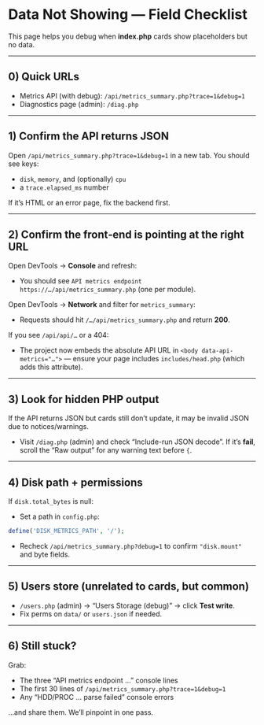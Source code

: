 # Data Not Showing — Field Checklist

This page helps you debug when **index.php** cards show placeholders but no data.

---

## 0) Quick URLs
- Metrics API (with debug): `/api/metrics_summary.php?trace=1&debug=1`
- Diagnostics page (admin): `/diag.php`

---

## 1) Confirm the API returns JSON
Open `/api/metrics_summary.php?trace=1&debug=1` in a new tab. You should see keys:
- `disk`, `memory`, and (optionally) `cpu`
- a `trace.elapsed_ms` number

If it’s HTML or an error page, fix the backend first.

---

## 2) Confirm the front‑end is pointing at the right URL
Open DevTools → **Console** and refresh:
- You should see `API metrics endpoint https://…/api/metrics_summary.php` (one per module).

Open DevTools → **Network** and filter for `metrics_summary`:
- Requests should hit `/…/api/metrics_summary.php` and return **200**.

If you see `/api/api/…` or a 404:
- The project now embeds the absolute API URL in `<body data-api-metrics="…">` — ensure your page includes `includes/head.php` (which adds this attribute).

---

## 3) Look for hidden PHP output
If the API returns JSON but cards still don’t update, it may be invalid JSON due to notices/warnings.
- Visit `/diag.php` (admin) and check “Include-run JSON decode”. If it’s **fail**, scroll the “Raw output” for any warning text before `{`.

---

## 4) Disk path + permissions
If `disk.total_bytes` is null:
- Set a path in `config.php`:
```php
define('DISK_METRICS_PATH', '/');
```
- Recheck `/api/metrics_summary.php?debug=1` to confirm `"disk.mount"` and byte fields.

---

## 5) Users store (unrelated to cards, but common)
- `/users.php` (admin) → “Users Storage (debug)” → click **Test write**.
- Fix perms on `data/` or `users.json` if needed.

---

## 6) Still stuck?
Grab:
- The three “API metrics endpoint …” console lines
- The first 30 lines of `/api/metrics_summary.php?trace=1&debug=1`
- Any “HDD/PROC … parse failed” console errors

…and share them. We’ll pinpoint in one pass.
